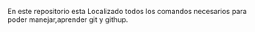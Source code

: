 En este repositorio esta Localizado todos los comandos necesarios para poder manejar,aprender git y githup.
